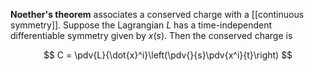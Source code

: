 **Noether's theorem** associates a conserved charge with a [[continuous symmetry]]. Suppose the Lagrangian $L$ has a time-independent differentiable symmetry given by $x(s)$. Then the conserved charge is

$$
C = \pdv{L}{\dot{x}^i}\left(\pdv{}{s}\pdv{x^i}{t}\right)
$$
